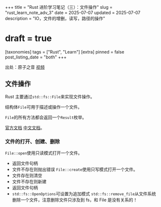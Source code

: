 +++
title = "Rust 进阶学习笔记（三）：文件操作"
slug = "rust_learn_note_adv_3"
date = 2025-07-07
updated = 2025-07-07
description = "IO，文件的增删，读写，路径的操作"
# draft = true
[taxonomies]
tags = ["Rust", "Learn"]
[extra]
pinned = false
post_listing_date = "both"
+++

出处：原子之音 [视频](https://www.bilibili.com/video/BV1jf4y1p7BV/)

## 文件操作
Rust 主要通过`std::fs::File`来实现文件操作。

结构体`File`可用于描述或操作一个文件。

`File`的所有方法都会返回一个`Result`枚举。

[官方文档](https://doc.rust-lang.org/std/fs/struct.File.html) [中文文档](https://rustwiki.org/zh-CN/std/fs/struct.File.html)。

### 文件的打开、创建、删除
`File::open`使用只读模式打开一个文件。
- 返回文件句柄
- 文件不存在则抛出错误
`File::create`使用只写模式打开一个文件。
- 文件存在则清空
- 文件不存在则新建
- 返回文件句柄
- `std::fs::OpenOptions`可设置为追加模式
`std::fs::remove_file`从文件系统删除一个文件，注意删除文件只涉及到 fs，和 File 是没有关系的！

<!-- {{ admonition(type="warning", icon="tip", title="注意", text="施工中") }} -->